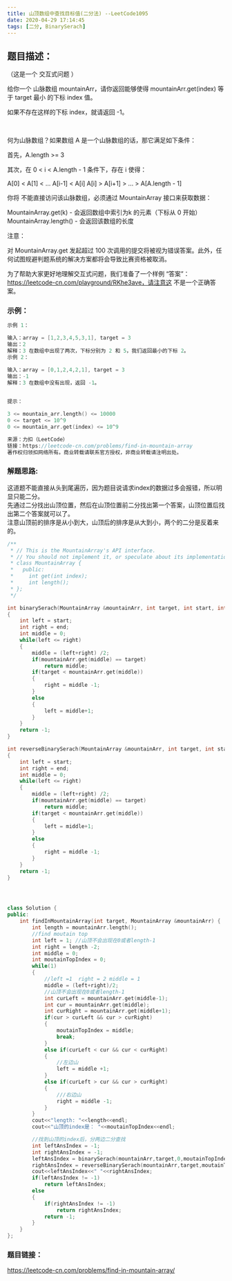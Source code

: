 ```yaml
---
title: 山顶数组中查找目标值(二分法) --LeetCode1095
date: 2020-04-29 17:14:45
tags: [二分, BinarySerach]
---
```

## 题目描述：  
（这是一个 交互式问题 ）

给你一个 山脉数组 mountainArr，请你返回能够使得 mountainArr.get(index) 等于 target 最小 的下标 index 值。

如果不存在这样的下标 index，就请返回 -1。

 

何为山脉数组？如果数组 A 是一个山脉数组的话，那它满足如下条件：

首先，A.length >= 3

其次，在 0 < i < A.length - 1 条件下，存在 i 使得：

A[0] < A[1] < ... A[i-1] < A[i]
A[i] > A[i+1] > ... > A[A.length - 1]
 

你将 不能直接访问该山脉数组，必须通过 MountainArray 接口来获取数据：

MountainArray.get(k) - 会返回数组中索引为k 的元素（下标从 0 开始）
MountainArray.length() - 会返回该数组的长度
 

注意：

对 MountainArray.get 发起超过 100 次调用的提交将被视为错误答案。此外，任何试图规避判题系统的解决方案都将会导致比赛资格被取消。

为了帮助大家更好地理解交互式问题，我们准备了一个样例 “答案”：https://leetcode-cn.com/playground/RKhe3ave，请注意这 不是一个正确答案。

### 示例：   
```cpp
示例 1：

输入：array = [1,2,3,4,5,3,1], target = 3
输出：2
解释：3 在数组中出现了两次，下标分别为 2 和 5，我们返回最小的下标 2。
示例 2：

输入：array = [0,1,2,4,2,1], target = 3
输出：-1
解释：3 在数组中没有出现，返回 -1。
 

提示：

3 <= mountain_arr.length() <= 10000
0 <= target <= 10^9
0 <= mountain_arr.get(index) <= 10^9

来源：力扣（LeetCode）
链接：https://leetcode-cn.com/problems/find-in-mountain-array
著作权归领扣网络所有。商业转载请联系官方授权，非商业转载请注明出处。
```

### 解题思路:  
这道题不能直接从头到尾遍历，因为题目说请求index的数据过多会报错，所以明显只能二分。  
先通过二分找出山顶位置，然后在山顶位置前二分找出第一个答案，山顶位置后找出第二个答案就可以了。  
注意山顶前的排序是从小到大，山顶后的排序是从大到小，两个的二分是反着来的。

```cpp
/**
 * // This is the MountainArray's API interface.
 * // You should not implement it, or speculate about its implementation
 * class MountainArray {
 *   public:
 *     int get(int index);
 *     int length();
 * };
 */

int binarySerach(MountainArray &mountainArr, int target, int start, int end)
{
    int left = start;
    int right = end;
    int middle = 0;
    while(left <= right)
    {
        middle = (left+right) /2;
        if(mountainArr.get(middle) == target)
            return middle;
        if(target < mountainArr.get(middle))
        {
            right = middle -1;
        }
        else
        {
            left = middle+1;
        }
    }
    return -1;
}

int reverseBinarySerach(MountainArray &mountainArr, int target, int start, int end)
{
    int left = start;
    int right = end;
    int middle = 0;
    while(left <= right)
    {
        middle = (left+right) /2;
        if(mountainArr.get(middle) == target)
            return middle;
        if(target < mountainArr.get(middle))
        {
            left = middle+1;
        }
        else
        {
            right = middle -1;
        }
    }
    return -1;
}




class Solution {
public:
    int findInMountainArray(int target, MountainArray &mountainArr) {
        int length = mountainArr.length();
        //find moutain top
        int left = 1; //山顶不会出现在0或者length-1
        int right = length -2;
        int middle = 0;
        int moutainTopIndex = 0;
        while(1)
        {
            //left =1  right = 2 middle = 1
            middle = (left+right)/2;
            //山顶不会出现在0或者length-1
            int curLeft = mountainArr.get(middle-1);
            int cur = mountainArr.get(middle);
            int curRight = mountainArr.get(middle+1);
            if(cur > curLeft && cur > curRight)
            {
                moutainTopIndex = middle;
                break;
            }
            else if(curLeft < cur && cur < curRight)
            {
                //左边山
                left = middle +1;
            }
            else if(curLeft > cur && cur > curRight)
            {
                ///右边山
                right = middle -1;
            }
        }
        cout<<"length: "<<length<<endl;
        cout<<"山顶的index是： "<<moutainTopIndex<<endl;

        //找到山顶的index后，分两边二分查找
        int leftAnsIndex = -1;
        int rightAnsIndex = -1;
        leftAnsIndex = binarySerach(mountainArr,target,0,moutainTopIndex);
        rightAnsIndex = reverseBinarySerach(mountainArr,target,moutainTopIndex+1,length-1);
        cout<<leftAnsIndex<<" "<<rightAnsIndex;
        if(leftAnsIndex != -1)
            return leftAnsIndex;
        else
        {
            if(rightAnsIndex != -1)
                return rightAnsIndex;
            return -1;
        }
    }
};

```

### 题目链接：  
https://leetcode-cn.com/problems/find-in-mountain-array/